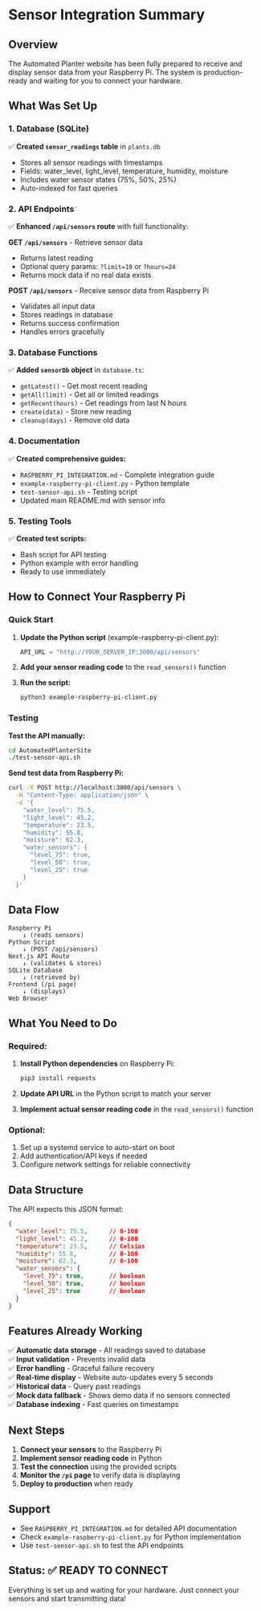 # Sensor Integration Summary

## Overview
The Automated Planter website has been fully prepared to receive and display sensor data from your Raspberry Pi. The system is production-ready and waiting for you to connect your hardware.

## What Was Set Up

### 1. Database (SQLite)
✅ **Created `sensor_readings` table** in `plants.db`
- Stores all sensor readings with timestamps
- Fields: water_level, light_level, temperature, humidity, moisture
- Includes water sensor states (75%, 50%, 25%)
- Auto-indexed for fast queries

### 2. API Endpoints
✅ **Enhanced `/api/sensors` route** with full functionality:

**GET `/api/sensors`** - Retrieve sensor data
- Returns latest reading
- Optional query params: `?limit=10` or `?hours=24`
- Returns mock data if no real data exists

**POST `/api/sensors`** - Receive sensor data from Raspberry Pi
- Validates all input data
- Stores readings in database
- Returns success confirmation
- Handles errors gracefully

### 3. Database Functions
✅ **Added `sensorDb` object** in `database.ts`:
- `getLatest()` - Get most recent reading
- `getAll(limit)` - Get all or limited readings
- `getRecent(hours)` - Get readings from last N hours
- `create(data)` - Store new reading
- `cleanup(days)` - Remove old data

### 4. Documentation
✅ **Created comprehensive guides:**
- `RASPBERRY_PI_INTEGRATION.md` - Complete integration guide
- `example-raspberry-pi-client.py` - Python template
- `test-sensor-api.sh` - Testing script
- Updated main README.md with sensor info

### 5. Testing Tools
✅ **Created test scripts:**
- Bash script for API testing
- Python example with error handling
- Ready to use immediately

## How to Connect Your Raspberry Pi

### Quick Start

1. **Update the Python script** (example-raspberry-pi-client.py):
   ```python
   API_URL = "http://YOUR_SERVER_IP:3000/api/sensors"
   ```

2. **Add your sensor reading code** to the `read_sensors()` function

3. **Run the script:**
   ```bash
   python3 example-raspberry-pi-client.py
   ```

### Testing

**Test the API manually:**
```bash
cd AutomatedPlanterSite
./test-sensor-api.sh
```

**Send test data from Raspberry Pi:**
```bash
curl -X POST http://localhost:3000/api/sensors \
  -H "Content-Type: application/json" \
  -d '{
    "water_level": 75.5,
    "light_level": 45.2,
    "temperature": 23.5,
    "humidity": 55.8,
    "moisture": 62.3,
    "water_sensors": {
      "level_75": true,
      "level_50": true,
      "level_25": true
    }
  }'
```

## Data Flow

```
Raspberry Pi
    ↓ (reads sensors)
Python Script
    ↓ (POST /api/sensors)
Next.js API Route
    ↓ (validates & stores)
SQLite Database
    ↓ (retrieved by)
Frontend (/pi page)
    ↓ (displays)
Web Browser
```

## What You Need to Do

### Required:
1. **Install Python dependencies** on Raspberry Pi:
   ```bash
   pip3 install requests
   ```

2. **Update API URL** in the Python script to match your server

3. **Implement actual sensor reading code** in the `read_sensors()` function

### Optional:
1. Set up a systemd service to auto-start on boot
2. Add authentication/API keys if needed
3. Configure network settings for reliable connectivity

## Data Structure

The API expects this JSON format:

```json
{
  "water_level": 75.5,      // 0-100
  "light_level": 45.2,      // 0-100
  "temperature": 23.5,      // Celsius
  "humidity": 55.8,         // 0-100
  "moisture": 62.3,         // 0-100
  "water_sensors": {
    "level_75": true,       // boolean
    "level_50": true,       // boolean
    "level_25": true        // boolean
  }
}
```

## Features Already Working

✅ **Automatic data storage** - All readings saved to database  
✅ **Input validation** - Prevents invalid data  
✅ **Error handling** - Graceful failure recovery  
✅ **Real-time display** - Website auto-updates every 5 seconds  
✅ **Historical data** - Query past readings  
✅ **Mock data fallback** - Shows demo data if no sensors connected  
✅ **Database indexing** - Fast queries on timestamps  

## Next Steps

1. **Connect your sensors** to the Raspberry Pi
2. **Implement sensor reading code** in Python
3. **Test the connection** using the provided scripts
4. **Monitor the `/pi` page** to verify data is displaying
5. **Deploy to production** when ready

## Support

- See `RASPBERRY_PI_INTEGRATION.md` for detailed API documentation
- Check `example-raspberry-pi-client.py` for Python implementation
- Use `test-sensor-api.sh` to test the API endpoints

## Status: ✅ READY TO CONNECT

Everything is set up and waiting for your hardware. Just connect your sensors and start transmitting data!
